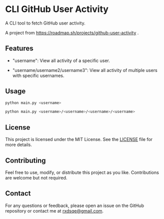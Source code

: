 # CLI GitHub User Activity

A CLI tool to fetch GitHub user activity. 

A project from https://roadmap.sh/projects/github-user-activity .

## Features

- "username": View all activity of a specific user.

- "username/username2/username3": View all activity of multiple users with specific usernames.

## Usage
```bash
python main.py <username>
```
```bash
python main.py <username>/<username>/<username>/<username>
```
## License

This project is licensed under the MIT License. See the [LICENSE](LICENSE) file for more details.

## Contributing
Feel free to use, modify, or distribute this project as you like. Contributions are welcome but not required.

## Contact
For any questions or feedback, please open an issue on the GitHub repository or contact me at rxdsqe@gmail.com.
